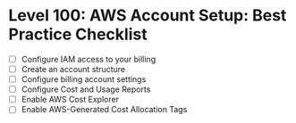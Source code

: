 # Level 100: AWS Account Setup: Best Practice Checklist

- [ ] Configure IAM access to your billing
- [ ] Create an account structure
- [ ] Configure billing account settings
- [ ] Configure Cost and Usage Reports
- [ ] Enable AWS Cost Explorer
- [ ] Enable AWS-Generated Cost Allocation Tags
